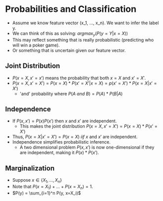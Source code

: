# Probabilities and Classification
- Assume we know feature vector (x_1, ..., x_n). We want to infer the label y.
- We can think of this as solving: $argmax_y(P(y=Y|x=X))$
- This may reflect something that is really probabilistic (predicting who will win a poker game).
- Or something that is uncertain given our feature vector.

## Joint Distribution
- $P(x=X, x'=x')$ means the probability that both $x=X$ and $x'=X'$.
- $P(x=X,x'=X') = P(x=X)*P(x'=X'|x=X) = p(x'=X')*P(x=X|x'=X')$
	- 'and' probability where $P(A \ and\ B) = P(A) * P(B|A)$
## Independence
- If $P(x,x') = P(x)P(x')$ then $x$ and $x'$ are independent.
	- This makes the joint distribution $P(x=X, x'=X') = P(x=X)*P(x'=X')$
- Thus,  $P(x=X|x'=X') = P(x=X)$ _iif_ $x$ and $x'$ are independent.
- Independence simplifies probabilistic inference.
	- A two dimensional problem $P(x,x')$ is now one-dimensional if they are independent, making it $P(x)*P(x')$.
## Marginalization
- Suppose $x \in \{X_1, ..., X_n\}$
- Note that $P(x=X_1) + ... + P(x=X_n) = 1$.
- $P(y) = \sum_{i=1}^n P(y, x=X_i)$

